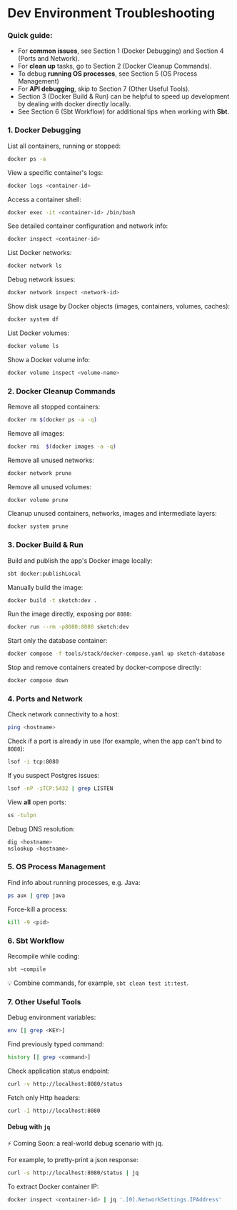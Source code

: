 
# Dev Environment Troubleshooting

### Quick guide:

- For **common issues**, see Section 1 (Docker Debugging) and Section 4 (Ports and Network).
- For **clean up** tasks, go to Section 2 (Docker Cleanup Commands).
- To debug **running OS processes**, see Section 5 (OS Process Management)
- For **API debugging**, skip to Section 7 (Other Useful Tools).
- Section 3 (Docker Build & Run) can be helpful to speed up development by dealing with docker directly locally.
- See Section 6 (Sbt Workflow) for additional tips when working with **Sbt**.

### 1. Docker Debugging

List all containers, running or stopped:
```bash
docker ps -a
```

View a specific container's logs:
```bash
docker logs <container-id>
```

Access a container shell:
```bash
docker exec -it <container-id> /bin/bash
```

See detailed container configuration and network info:
```bash
docker inspect <container-id>
```

List Docker networks:
```bash
docker network ls
```

Debug network issues:
```bash
docker network inspect <network-id>
```

Show disk usage by Docker objects (images, containers, volumes, caches):
```bash
docker system df
```

List Docker volumes:
```bash
docker volume ls
```

Show a Docker volume info:
```bash
docker volume inspect <volume-name>
```

### 2. Docker Cleanup Commands

Remove all stopped containers:
```bash
docker rm $(docker ps -a -q)
```

Remove all images:
```bash
docker rmi  $(docker images -a -q)
```

Remove all unused networks:
```bash
docker network prune
```

Remove all unused volumes:
```bash
docker volume prune
```

Cleanup unused containers, networks, images and intermediate layers:
```bash
docker system prune
```

### 3. Docker Build & Run

Build and publish the app's Docker image locally:
```bash
sbt docker:publishLocal
```

Manually build the image:
```bash
docker build -t sketch:dev .
```

Run the image directly, exposing por `8080`:
```bash
docker run --rm -p8080:8080 sketch:dev
```

Start only the database container:
```bash
docker compose -f tools/stack/docker-compose.yaml up sketch-database
```

Stop and remove containers created by docker-compose directly:
```bash
docker compose down
```

### 4. Ports and Network

Check network connectivity to a host:
```bash
ping <hostname>
```

Check if a port is already in use (for example, when the app can't bind to `8080`):
```bash
lsof -i tcp:8080
```

If you suspect Postgres issues:
```bash
lsof -nP -iTCP:5432 | grep LISTEN
```

View **all** open ports:
```bash
ss -tulpn
```

Debug DNS resolution:
```bash
dig <hostname>
nslookup <hostname>
```

### 5. OS Process Management

Find info about running processes, e.g. Java:
```bash
ps aux | grep java
```

Force-kill a process:
```bash
kill -9 <pid>
```

### 6. Sbt Workflow

Recompile while coding:
```bash
sbt ~compile
```

💡 Combine commands, for example, `sbt clean test it:test`.

### 7. Other Useful Tools

Debug environment variables:
```bash
env [| grep <KEY>]
```

Find previously typed command:
```bash
history [| grep <command>]
```

Check application status endpoint:
```bash
curl -v http://localhost:8080/status
```

Fetch only Http headers:
```bash
curl -I http://localhost:8080
```

#### Debug with `jq`

⚡ Coming Soon: a real-world debug scenario with jq.

For example, to pretty-print a json response:
```bash
curl -s http://localhost:8080/status | jq
```

To extract Docker container IP:
```bash
docker inspect <container-id> | jq '.[0].NetworkSettings.IPAddress'
```
